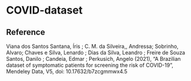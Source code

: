 # COVID-dataset

## Reference

Viana dos Santos Santana, Íris ; C. M. da Silveira,, Andressa; Sobrinho, Alvaro; Chaves e Silva, Lenardo ; Dias da Silva, Leandro ; Freire de Souza Santos, Danilo ; Candeia, Edmar ; Perkusich, Angelo  (2021), “A Brazilian dataset of symptomatic patients for screening the risk of COVID-19”, Mendeley Data, V5, doi: 10.17632/b7zcgmmwx4.5
